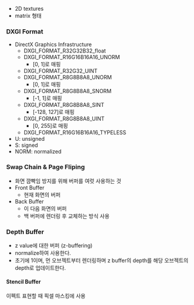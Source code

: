 - 2D textures
- matrix 형태

### DXGI Format
- DirectX Graphics Infrastructure
	- DXGI_FORMAT_R32G32B32_float
	- DXGI_FORMAT_R16G16B16A16_UNORM 
		- \[0, 1]로 매핑
	- DXGI_FORMAT_R32G32_UINT
	- DXGI_FORMAT_R8G8B8A8_UNORM
		-  \[0, 1]로 매핑
	- DXGI_FORMAT_R8G8B8A8_SNORM 
		-  \[-1, 1]로 매핑
	- DXGI_FORMAT_R8G8B8A8_SINT
		-  \[-128, 127]로 매핑
	- DXGI_FORMAT_R8G8B8A8_UINT
		-  \[0, 255]로 매핑
	- DXGI_FORMAT_R16G16B16A16_TYPELESS
- U: unsigned
- S: signed
- NORM: normalized
### Swap Chain & Page Fliping
- 화면 깜빡임 방지를 위해 버퍼를 여럿 사용하는 것
- Front Buffer
	- 현재 화면의 버퍼
- Back Buffer
	- 이 다음 화면의 버퍼
	- 백 버퍼에 렌더링 후 교체하는 방식 사용
### Depth Buffer
- z value에 대한 버퍼 (z-buffering)
- normalize하여 사용한다.
- 초기에 1이며, 먼 오브젝트부터 렌더링하며 z buffer의 depth를 해당 오브젝트의 depth로 업데이트한다.
#### Stencil Buffer
이펙트 표현할 때 픽셀 마스킹에 사용